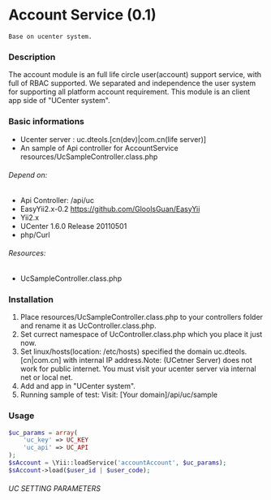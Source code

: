# Account Service (0.1)
    Base on ucenter system.

### Description
The account module is an full life circle user(account) support service, with full of RBAC supported.
We separated and independence the user system for supporting all platform account requirement.
This module is an client app side of "UCenter system".


### Basic informations
- Ucenter server :  uc.dteols.[cn(dev)|com.cn(life server)]
- An sample of Api controller for AccountService resources/UcSampleController.class.php

###### Depend on:
- Api Controller: /api/uc
- EasyYii2.x-0.2 https://github.com/GloolsGuan/EasyYii
- Yii2.x
- UCenter 1.6.0 Release 20110501
- php/Curl

###### Resources:
- UcSampleController.class.php


### Installation
1. Place resources/UcSampleController.class.php to your controllers folder and rename it as UcController.class.php.
2. Set currect namespace of UcController.class.php which you place it just now.
3. Set linux/hosts(location: /etc/hosts) specified the domain uc.dteols.[cn|com.cn] with internal IP address.Note: (UCetner Server) does not work for public internet. You must visit your ucenter server via internal net or local net.
4. Add and app in "UCenter system".
5. Running sample of test:
   Visit: [Your domain]/api/uc/sample


### Usage
``` php
$uc_params = array(
    'uc_key' => UC_KEY
    'uc_api' => UC_API
);
$sAccount = \Yii::loadService('accountAccount', $uc_params);
$sAccount->load($user_id | $user_code);
```
###### UC SETTING PARAMETERS
